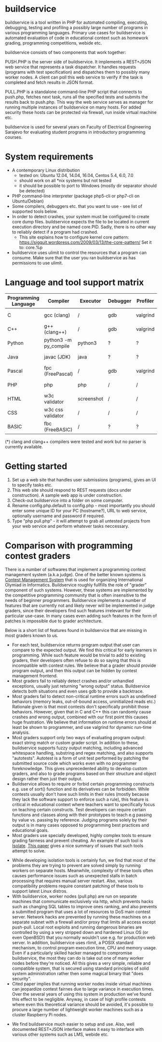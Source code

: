 buildservice
=============

buildservice is a tool written in PHP for automated compiling, executing, debugging, testing and profiling a possibly large number of programs in various programming languages. Primary use cases for buildservice is automated evaluation of code in educational context such as homework grading, programming competitions, webide etc.

buildservice consists of two components that work together:

PUSH.PHP is the server side of buildservice. It implements a REST+JSON web service that represents a task dispatcher. It handles requests (programs with test specification) and dispatches them to possibly many worker nodes. A client can poll this web service to verify if the task is completed and fetch results in JSON format.

PULL.PHP is a standalone command-line PHP script that connects to push.php, fetches next task, runs all the specified tests and submits the results back to push.php. This way the web service serves as manager for running multiple instances of buildservice on many hosts. For added security these hosts can be protected via firewall, run inside virtual machine etc.

buildservice is used for several years on Faculty of Electrical Engineering Sarajevo for evaluating student programs in introductory programming courses.

System requirements
===================

* A contemporary Linux distribution
  - tested on: Ubuntu 12.04, 14.04, 16.04, Centos 5.4, 6.0, 7.0
  - should work on all *nix systems but not tested
  - it should be possible to port to Windows (mostly dir separator should be detected)
* PHP command-line interpreter (package php5-cli or php7-cli on Ubuntu/Debian)
* Some compilers, debuggers etc. that you want to use - see list of supported tools below.
* In order to detect crashes, your system must be configured to create core dump files. buildservice expects the file to be located in current execution directory and be named core.PID. Sadly, there is no other way to reliably detect if a program had crashed.
  - This site explains how to configure kernel core pattern: https://sigquit.wordpress.com/2009/03/13/the-core-pattern/ Set it to: core.%p
* buildservice uses ulimit to control the resources that a program can consume. Make sure that the user you ran buildservice as has permissions to use ulimit.

Language and tool support matrix
================================

Programming Language | Compiler | Executor | Debugger | Profiler | Notes
---------------------|----------|----------|----------|----------|----------
C                    | gcc (clang)      | /        | gdb      | valgrind | Supported (*)
C++                  | g++ (clang++)    | /       | gdb       | valgrind | Supported (*)
Python               | python3 -m py_compile | python3 | ? | ? | Under development
Java                 | javac (JDK)  | java     | ?  | ? | Under development
Pascal               | fpc (FreePascal)    | /        | gdb     | valgrind | Planned
PHP                  | php       | php     | /       | /        | Under development
HTML                 | w3c validator | screenshot | / | / | Planned - Started
CSS                  | w3c css validator | / | / | / | Planned - started
BASIC                | fbc (FreeBASIC) | / | ? | ? | Planned

(*) clang and clang++ compilers were tested and work but no parser is currently available.

Getting started
===============

1. Set up a web site that handles user submissions (programs), gives an UI to specify tasks etc.
2. This web site should respond to REST requests (docs under construction). A sample web app is under construction.
3. Check-out buildservice into a folder on some computer.
4. Rename config.php.default to config.php - most importantly you should enter some unique ID for your PC (hostname?), URL to web service, optionally username and password if required.
5. Type "php pull.php" - it will attempt to grab all untested projects from your web service and perform whatever tasks neccessary.


Comparison with programming contest graders
===========================================

There is a number of softwares that implement a programming contest management system (a.k.a judge). One of the better known systems is [Contest Management System](https://cms-dev.github.io/) that is used for organizing International Olymiad in Informatics. Buildservice roughly fullfills the role of "grader" component of such systems. However, these systems are implemented by the competitive programming community that is often insensitive to the needs of beginner programmers. Buildservice implements a number of features that are currently not and likely never will be implemented in judge graders, since their developers find such features irrelevant for their particular use-case. In many cases even adding such features in the form of patches is impossible due to grader architecture.

Below is a short list of features found in buildservice that are missing in most graders known to us.

* For each test, buildservice returns program output that user can compare to the expected output. We find this critical for early learners in programming. While such feature would be trivial to add to existing graders, their developers often refuse to do so saying that this is incompatible with contest rules. We believe that a grader should provide program output, and then this output can be hidden by contest management frontend.
* Most graders fail to reliably detect crashes and/or unhandled exceptions, usually just returning "wrong output" status. Buildservice detects both situations and even uses gdb to provide a backtrace.
* Most graders fail to detect non-critical runtime errors such as undefined behaviors (memory leaks, out-of-bound access, uninitialized reads etc.) Rationale given is that most contests don't specifically prohibit those behaviors. However, given that in C and C++ this can randomly cause crashes and wrong output, combined with our first point this causes huge frustration. We believe that information on runtime errors should at least be shown to programmer, and use valgrind for dynamic run-time analysis.
* Most graders support only two ways of evaluating program output: exact string match or custom grader script. In addition to these, buildservice supports fuzzy output matching, including advanced whitespace handling, substring and regex matching, and also supports "autotests". Autotest is a form of unit test performed by patching the submitted source code which works even with no programmer foreknowledge. This gives unprecedented ability to develop custom graders, and also to grade programs based on their structure and object design rather then just their output.
* Buildservice allows to require or forbid certain programming constructs e.g. use of sort() function and its derivatives can be forbidden. While contests usually don't have such limits in their rules (mostly because they lack the software support to enforce such a rule), this feature is critical in educational context where teachers want to specifically focus on teaching certain constructs. Test developers can require certain functions and classes along with their prototypes to teach e.g passing by value vs. passing by reference. Judging programs solely by their output is in many cases opposed to programming best practices and educational goals.
* Most graders use specially developed, highly complex tools to ensure grading fairness and prevent cheating. An example of such tool is [Isolate](https://github.com/cms-dev/isolate). [This paper](http://mj.ucw.cz/papers/isolate.pdf) gives a nice summary of issues that such tools attempt to solve.
- While developing isolation tools is certainly fun, we find that most of the problems they are trying to prevent are solved simply by running workers on separate hosts. Meanwhile, complexity of these tools often causes performance issues such as unexpected stalls in batch processing that requires manual server restart. Also, various compatibility problems require constant patching of these tools to support latest Linux distros.
- With buildservice, worker nodes (pull.php) are run on separate machines that communicate exclusively via http, which prevents hacks such as changing SQL tables to improve ones ranking, and also prevents a submitted program that uses a lot of resources to DoS main contest server. Network hacks are prevented by running these machines on a separate subnet with a firewall and/or proxy that limits all access except push-pull. Local root exploits and running dangerous binaries are controlled by using a very stripped down and hardened Linux OS (or even OpenBSD!) that you normally wouldn't use e.g. for production web server. In addition, buildservice uses rlimit, a POSIX standard mechanism, to control program execution time, CPU and memory usage. Even if a particularly skilled hacker managed to compromise buildservice, the most they can do is take out one of many worker nodes before they're noticed. All this gives a very simple, reliable and compatible system, that is secured using standard principles of solid system administration rather then some magical binary that "does security".
- Cited paper implies that running worker nodes inside virtual machines can jeopardize contest fairnes due to large variance in execution times. Over the several years of using this system in production we've found this effect to be negligible. Anyway, in case of high profile contests where even this theoretical variance should be avoided, it's possible to procure a large number of lightweight worker machines such as a cluster Raspberry Pi nodes.
* We find buildservice much easier to setup and use. Also, well documented REST+JSON interface makes it easy to interface with various other systems such as LMS, webide etc.
